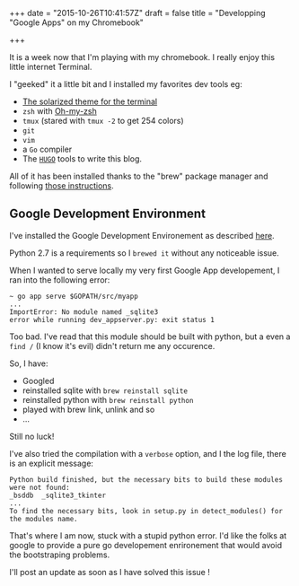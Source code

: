 +++
date = "2015-10-26T10:41:57Z"
draft = false
title = "Developping \"Google Apps\" on my Chromebook"

+++

It is a  week now that I'm playing with my chromebook.
I really enjoy this little internet Terminal.

I "geeked" it a little bit and I installed my favorites dev tools eg:

* [The solarized theme for the terminal](https://gist.github.com/johnbender/5018685)
* `zsh` with [Oh-my-zsh](https://github.com/robbyrussell/oh-my-zsh)
* `tmux` (stared with `tmux -2` to get 254 colors)
* `git`
* `vim`
* a `Go` compiler
* The [`HUGO`](http://gohugo.io/overview/quickstart/) tools to write this blog.


All of it has been installed thanks to the "brew" package manager and following [those instructions](https://github.com/Homebrew/linuxbrew/wiki/Chromebook-Install-Instructions).

## Google Development Environment

I've installed the Google Development Environement as described [here](https://cloud.google.com/appengine/docs/go/gettingstarted/devenvironment).

Python 2.7 is a requirements so I `brewed it` without any noticeable issue.

When I wanted to serve locally my very first Google App developement, I ran into the following error:

```
~ go app serve $GOPATH/src/myapp
...
ImportError: No module named _sqlite3
error while running dev_appserver.py: exit status 1
```

Too bad. I've read that this module should be built with python, but a even a `find /` (I know it's evil) didn't return me any occurence.

So, I have:

* Googled 
* reinstalled sqlite with `brew reinstall sqlite`
* reinstalled python with `brew reinstall python`
* played with brew link, unlink and so
* ...

Still no luck!

I've also tried the compilation with a `verbose` option, and I the log file, there is an explicit message:

```
Python build finished, but the necessary bits to build these modules were not found:
_bsddb  _sqlite3_tkinter
...
To find the necessary bits, look in setup.py in detect_modules() for the modules name.
```


That's where I am now, stuck with a stupid python error. I'd like the folks at google to provide a pure go developement enrironement that would avoid the bootstraping problems.

I'll post an update as soon as I have solved this issue !


